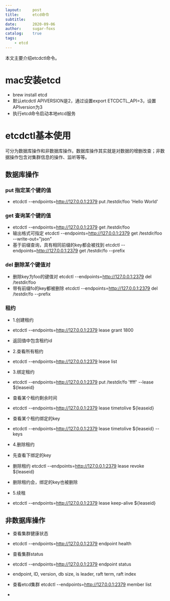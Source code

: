```yaml
---
layout:     post
title:      etcd命令
subtitle:   
date:       2020-09-06
author:     sugar-foxs 
catalog: 	true
tags:
    - etcd
---
```


本文主要介绍etcdctl命令。
<!-- more -->
# mac安装etcd
- brew install etcd
- 默认etcdctl APIVERSION是2，通过设置export ETCDCTL_API=3，设置APIversion为3
- 执行etcd命令启动本地etcd服务

# etcdctl基本使用
可分为数据库操作和非数据库操作。数据库操作其实就是对数据的增删改查；非数据操作包含对集群信息的操作、监听等等。
## 数据库操作
### put 指定某个键的值
- etcdctl --endpoints=http://127.0.0.1:2379 put /testdir/foo 'Hello World'

### get 查询某个键的值
- etcdctl --endpoints=http://127.0.0.1:2379 get /testdir/foo
- 输出格式可指定
etcdctl --endpoints=http://127.0.0.1:2379 get /testdir/foo --write-out="json"
- 基于前缀查询，具有相同前缀的key都会被找到
etcdctl --endpoints=http://127.0.0.1:2379 get /testdir/fo --prefix

### del 删除某个键值对
- 删除key为foo的键值对
etcdctl --endpoints=http://127.0.0.1:2379 del /testdir/foo
- 带有前缀fo的key都被删除
etcdctl --endpoints=http://127.0.0.1:2379 del /testdir/fo --prefix

### 租约
- 1.创建租约
- etcdctl --endpoints=http://127.0.0.1:2379 lease grant 1800
- 返回值中包含租约id

- 2.查看所有租约
- etcdctl --endpoints=http://127.0.0.1:2379 lease list

- 3.绑定租约
- etcdctl --endpoints=http://127.0.0.1:2379 put /testdir/fo 'ffff' --lease ${leaseid}

- 查看某个租约剩余时间
- etcdctl --endpoints=http://127.0.0.1:2379 lease timetolive ${leaseid}
- 查看某个租约绑定的key
- etcdctl --endpoints=http://127.0.0.1:2379 lease timetolive ${leaseid} --keys

- 4.删除租约
- 先查看下绑定的key
- 删除租约 etcdctl --endpoints=http://127.0.0.1:2379 lease revoke ${leaseid}
- 删除租约会，绑定的key也被删除

- 5.续租
- etcdctl --endpoints=http://127.0.0.1:2379 lease keep-alive ${leaseid}


## 非数据库操作
- 查看集群健康状态
- etcdctl --endpoints=http://127.0.0.1:2379 endpoint health

- 查看集群status
- etcdctl --endpoints=http://127.0.0.1:2379 endpoint status
- endpoint, ID, version, db size, is leader, raft term, raft index

- 查看etcd集群
etcdctl --endpoints=http://127.0.0.1:2379 member list

- 